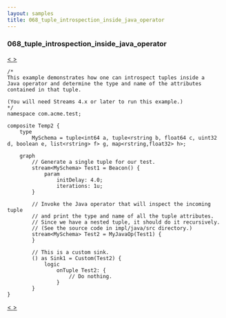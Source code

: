 ```yaml
---
layout: samples
title: 068_tuple_introspection_inside_java_operator
---
```


### 068_tuple_introspection_inside_java_operator

<div class="sampleNav"><a class="button" href="/sx43/samples/spl-for-beginner/067_simple_java_source_operator_com_acme_test_Temp1_spl/"> < </a><a class="button" href="/sx43/samples/spl-for-beginner/069_changing_map_value_during_iteration_com_acme_test_ChangeCollectionValue_spl/"> > </a>
</div>

~~~~~~
/*
This example demonstrates how one can introspect tuples inside a 
Java operator and determine the type and name of the attributes
contained in that tuple.

(You will need Streams 4.x or later to run this example.)
*/
namespace com.acme.test;

composite Temp2 {
	type
		MySchema = tuple<int64 a, tuple<rstring b, float64 c, uint32 d, boolean e, list<rstring> f> g, map<rstring,float32> h>;
		
	graph
		// Generate a single tuple for our test.
		stream<MySchema> Test1 = Beacon() {
			param
				initDelay: 4.0;
				iterations: 1u;
		}

		// Invoke the Java operator that will inspect the incoming tuple
		// and print the type and name of all the tuple attributes.
		// Since we have a nested tuple, it should do it recursively.
		// (See the source code in impl/java/src directory.)
		stream<MySchema> Test2 = MyJavaOp(Test1) {
		}
		
		// This is a custom sink.
		() as Sink1 = Custom(Test2) {
			logic
				onTuple Test2: {
					// Do nothing.
				}
		}
}

~~~~~~

<div class="sampleNav"><a class="button" href="/sx43/samples/spl-for-beginner/067_simple_java_source_operator_com_acme_test_Temp1_spl/"> < </a><a class="button" href="/sx43/samples/spl-for-beginner/069_changing_map_value_during_iteration_com_acme_test_ChangeCollectionValue_spl/"> > </a>
</div>

